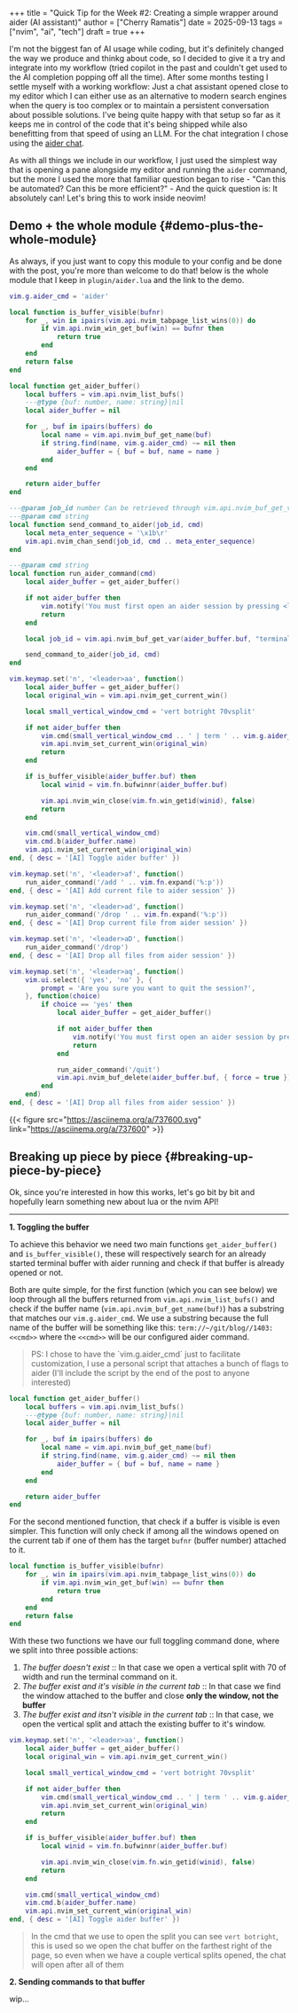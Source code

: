+++
title = "Quick Tip for the Week #2: Creating a simple wrapper around aider (AI assistant)"
author = ["Cherry Ramatis"]
date = 2025-09-13
tags = ["nvim", "ai", "tech"]
draft = true
+++

I'm not the biggest fan of AI usage while coding, but it's definitely changed the way we produce and thinkg about code, so I decided to give it a try and integrate into my workflow (tried copilot in the past and couldn't get used to the AI completion popping off all the time). After some months testing I settle myself with a working workflow: Just a chat assistant opened close to my editor which I can either use as an alternative to modern search engines when the query is too complex or to maintain a persistent conversation about possible solutions. I've being quite happy with that setup so far as it keeps me in control of the code that it's being shipped while also benefitting from that speed of using an LLM. For the chat integration I chose using the [aider chat](https://aider.chat/).

As with all things we include in our workflow, I just used the simplest way that is opening a pane alongside my editor and running the `aider` command, but the more I used the more that familiar question began to rise - "Can this be automated? Can this be more efficient?" - And the quick question is: It absolutely can! Let's bring this to work inside neovim!


## Demo + the whole module {#demo-plus-the-whole-module}

As always, if you just want to copy this module to your config and be done with the post, you're more than welcome to do that! below is the whole module that I keep in `plugin/aider.lua` and the link to the demo.

```lua
vim.g.aider_cmd = 'aider'

local function is_buffer_visible(bufnr)
    for _, win in ipairs(vim.api.nvim_tabpage_list_wins(0)) do
        if vim.api.nvim_win_get_buf(win) == bufnr then
            return true
        end
    end
    return false
end

local function get_aider_buffer()
    local buffers = vim.api.nvim_list_bufs()
    ---@type {buf: number, name: string}|nil
    local aider_buffer = nil

    for _, buf in ipairs(buffers) do
        local name = vim.api.nvim_buf_get_name(buf)
        if string.find(name, vim.g.aider_cmd) ~= nil then
            aider_buffer = { buf = buf, name = name }
        end
    end

    return aider_buffer
end

---@param job_id number Can be retrieved through vim.api.nvim_buf_get_var(buf, 'terminal_job_id')
---@param cmd string
local function send_command_to_aider(job_id, cmd)
    local meta_enter_sequence = '\x1b\r'
    vim.api.nvim_chan_send(job_id, cmd .. meta_enter_sequence)
end

---@param cmd string
local function run_aider_command(cmd)
    local aider_buffer = get_aider_buffer()

    if not aider_buffer then
        vim.notify('You must first open an aider session by pressing <leader>aa', vim.log.levels.ERROR)
        return
    end

    local job_id = vim.api.nvim_buf_get_var(aider_buffer.buf, "terminal_job_id")

    send_command_to_aider(job_id, cmd)
end

vim.keymap.set('n', '<leader>aa', function()
    local aider_buffer = get_aider_buffer()
    local original_win = vim.api.nvim_get_current_win()

    local small_vertical_window_cmd = 'vert botright 70vsplit'

    if not aider_buffer then
        vim.cmd(small_vertical_window_cmd .. ' | term ' .. vim.g.aider_cmd)
        vim.api.nvim_set_current_win(original_win)
        return
    end

    if is_buffer_visible(aider_buffer.buf) then
        local winid = vim.fn.bufwinnr(aider_buffer.buf)

        vim.api.nvim_win_close(vim.fn.win_getid(winid), false)
        return
    end

    vim.cmd(small_vertical_window_cmd)
    vim.cmd.b(aider_buffer.name)
    vim.api.nvim_set_current_win(original_win)
end, { desc = '[AI] Toggle aider buffer' })

vim.keymap.set('n', '<leader>af', function()
    run_aider_command('/add ' .. vim.fn.expand('%:p'))
end, { desc = '[AI] Add current file to aider session' })

vim.keymap.set('n', '<leader>ad', function()
    run_aider_command('/drop ' .. vim.fn.expand('%:p'))
end, { desc = '[AI] Drop current file from aider session' })

vim.keymap.set('n', '<leader>aD', function()
    run_aider_command('/drop')
end, { desc = '[AI] Drop all files from aider session' })

vim.keymap.set('n', '<leader>aq', function()
    vim.ui.select({ 'yes', 'no' }, {
        prompt = 'Are you sure you want to quit the session?',
    }, function(choice)
        if choice == 'yes' then
            local aider_buffer = get_aider_buffer()

            if not aider_buffer then
                vim.notify('You must first open an aider session by pressing <leader>aa', vim.log.levels.ERROR)
                return
            end

            run_aider_command('/quit')
            vim.api.nvim_buf_delete(aider_buffer.buf, { force = true })
        end
    end)
end, { desc = '[AI] Drop all files from aider session' })
```

{{< figure src="https://asciinema.org/a/737600.svg" link="https://asciinema.org/a/737600" >}}


## Breaking up piece by piece {#breaking-up-piece-by-piece}

Ok, since you're interested in how this works, let's go bit by bit and hopefully learn something new about lua or the nvim API!

---

**1. Toggling the buffer**

To achieve this behavior we need two main functions `get_aider_buffer()` and `is_buffer_visible()`, these will respectively search for an already started terminal buffer with aider running and check if that buffer is already opened or not.

Both are quite simple, for the first function (which you can see below) we loop through all the buffers returned from `vim.api.nvim_list_bufs()` and check if the buffer name (`vim.api.nvim_buf_get_name(buf)`) has a substring that matches our `vim.g.aider_cmd`. We use a substring because the full name of the buffer will be something like this: `term://~/git/blog//1403:<<cmd>>` where the `<<cmd>>` will be our configured aider command.

> PS: I chose to have the \`vim.g.aider_cmd\` just to facilitate customization, I use a personal script that attaches a bunch of flags to aider (I'll include the script by the end of the post to anyone interested)

```lua
local function get_aider_buffer()
    local buffers = vim.api.nvim_list_bufs()
    ---@type {buf: number, name: string}|nil
    local aider_buffer = nil

    for _, buf in ipairs(buffers) do
        local name = vim.api.nvim_buf_get_name(buf)
        if string.find(name, vim.g.aider_cmd) ~= nil then
            aider_buffer = { buf = buf, name = name }
        end
    end

    return aider_buffer
end
```

For the second mentioned function, that check if a buffer is visible is even simpler. This function will only check if among all the windows opened on the current tab if one of them has the target `bufnr` (buffer number) attached to it.

```lua
local function is_buffer_visible(bufnr)
    for _, win in ipairs(vim.api.nvim_tabpage_list_wins(0)) do
        if vim.api.nvim_win_get_buf(win) == bufnr then
            return true
        end
    end
    return false
end
```

With these two functions we have our full toggling command done, where we split into three possible actions:

1.  _The buffer doesn't exist_ :: In that case we open a vertical split with 70 of width and run the terminal command on it.
2.  _The buffer exist and it's visible in the current tab_ :: In that case we find the window attached to the buffer and close **only the window, not the buffer**
3.  _The buffer exist and itsn't visible in the current tab_ :: In that case, we open the vertical split and attach the existing buffer to it's window.

<!--listend-->

```lua
vim.keymap.set('n', '<leader>aa', function()
    local aider_buffer = get_aider_buffer()
    local original_win = vim.api.nvim_get_current_win()

    local small_vertical_window_cmd = 'vert botright 70vsplit'

    if not aider_buffer then
        vim.cmd(small_vertical_window_cmd .. ' | term ' .. vim.g.aider_cmd)
        vim.api.nvim_set_current_win(original_win)
        return
    end

    if is_buffer_visible(aider_buffer.buf) then
        local winid = vim.fn.bufwinnr(aider_buffer.buf)

        vim.api.nvim_win_close(vim.fn.win_getid(winid), false)
        return
    end

    vim.cmd(small_vertical_window_cmd)
    vim.cmd.b(aider_buffer.name)
    vim.api.nvim_set_current_win(original_win)
end, { desc = '[AI] Toggle aider buffer' })
```

> In the cmd that we use to open the split you can see `vert botright`, this is used so we open the chat buffer on the farthest right of the page, so even when we have a couple vertical splits opened, the chat will open after all of them

**2. Sending commands to that buffer**

wip...
